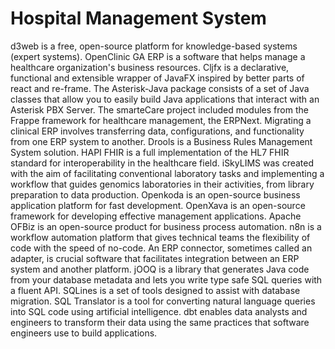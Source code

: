# Hospital Management System

d3web is a free, open-source platform for knowledge-based systems (expert systems). OpenClinic GA ERP is a software that helps manage a healthcare organization's business resources. Cljfx is a declarative, functional and extensible wrapper of JavaFX inspired by better parts of react and re-frame. The Asterisk-Java package consists of a set of Java classes that allow you to easily build Java applications that interact with an Asterisk PBX Server. The smarteCare project included modules from the Frappe framework for healthcare management, the ERPNext. Migrating a clinical ERP involves transferring data, configurations, and functionality from one ERP system to another. Drools is a Business Rules Management System solution. HAPI FHIR is a full implementation of the HL7 FHIR standard for interoperability in the healthcare field. iSkyLIMS was created with the aim of facilitating conventional laboratory tasks and implementing a workflow that guides genomics laboratories in their activities, from library preparation to data production. Openkoda is an open-source business application platform for fast development. OpenXava is an open-source framework for developing effective management applications. Apache OFBiz is an open-source product for business process automation. n8n is a workflow automation platform that gives technical teams the flexibility of code with the speed of no-code. An ERP connector, sometimes called an adapter, is crucial software that facilitates integration between an ERP system and another platform. jOOQ is a library that generates Java code from your database metadata and lets you write type safe SQL queries with a fluent API. SQLines is a set of tools designed to assist with database migration. SQL Translator is a tool for converting natural language queries into SQL code using artificial intelligence. dbt enables data analysts and engineers to transform their data using the same practices that software engineers use to build applications.
